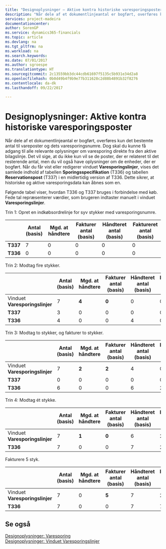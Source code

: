 ```yaml
---
title: "Designoplysninger – Aktive kontra historiske varesporingsposter | Microsoft Docs"
description: "Når dele af et dokumentlinjeantal er bogført, overføres kun det bestemte antal til vareposter og dets varesporingsnumre. Dog skal du kunne få adgang til alle relevante oplysninger om varesporing direkte fra den aktive bilagslinje. Det vil sige, at du ikke kun vil se de poster, der er relateret til det resterende antal, men du vil også have oplysninger om de enheder, der er bogført. Når du får vist eller redigerer vinduet **Varesporingslinjer**, vises det samlede indhold af tabellen **Sporingsspecifikation** (T336) og tabellen **Reservationspost** (T337) i en midlertidig version af T336. Dette sikrer, at historiske og aktive varesporingsdata kan åbnes som en."
services: project-madeira
documentationcenter: 
author: SorenGP
ms.service: dynamics365-financials
ms.topic: article
ms.devlang: na
ms.tgt_pltfrm: na
ms.workload: na
ms.search.keywords: 
ms.date: 07/01/2017
ms.author: sgroespe
ms.translationtype: HT
ms.sourcegitcommit: 2c13559bb3dc44cdb61697f5135c5b931e34d2a8
ms.openlocfilehash: 0b0d49b4f9b9e77b311628c2d88b4891b32f8276
ms.contentlocale: da-dk
ms.lasthandoff: 09/22/2017

---
```

# <a name="design-details-active-versus-historic-item-tracking-entries"></a>Designoplysninger: Aktive kontra historiske varesporingsposter
Når dele af et dokumentlinjeantal er bogført, overføres kun det bestemte antal til vareposter og dets varesporingsnumre. Dog skal du kunne få adgang til alle relevante oplysninger om varesporing direkte fra den aktive bilagslinje. Det vil sige, at du ikke kun vil se de poster, der er relateret til det resterende antal, men du vil også have oplysninger om de enheder, der er bogført. Når du får vist eller redigerer vinduet **Varesporingslinjer**, vises det samlede indhold af tabellen **Sporingsspecifikation** (T336) og tabellen **Reservationspost** (T337) i en midlertidig version af T336. Dette sikrer, at historiske og aktive varesporingsdata kan åbnes som en.  

 Følgende tabel viser, hvordan T336 og T337 bruges i forbindelse med køb. Fede tal repræsenterer værdier, som brugeren indtaster manuelt i vinduet **Varesporingslinjer**.  

 Trin 1: Opret en indkøbsordrelinje for syv stykker med varesporingsnumre.  

||**Antal (basis)**|**Mgd. at håndtere**|**Fakturer antal (basis)**|**Håndteret antal (basis)**|**Faktureret antal (basis)**|  
|-|----------------------------------------------|--------------------------------------------|------------------------------------------------------|-------------------------------------------------------|--------------------------------------------------------|  
|**T337**|7|0|0|0|0|  
|**T336**|0|0|0|0|0|  

 Trin 2: Modtag fire stykker.  

||**Antal (basis)**|**Mgd. at håndtere**|**Fakturer antal (basis)**|**Håndteret antal (basis)**|**Faktureret antal (basis)**|  
|-|----------------------------------------------|--------------------------------------------|------------------------------------------------------|-------------------------------------------------------|--------------------------------------------------------|  
|Vinduet **Varesporingslinjer**|7|**4**|**0**|0|0|  
|**T337**|3|0|0|0|0|  
|**T336**|4|0|0|4|0|  

 Trin 3: Modtag to stykker, og fakturer to stykker.  

||**Antal (basis)**|**Mgd. at håndtere**|**Fakturer antal (basis)**|**Håndteret antal (basis)**|**Faktureret antal (basis)**|  
|-|----------------------------------------------|--------------------------------------------|------------------------------------------------------|-------------------------------------------------------|--------------------------------------------------------|  
|Vinduet **Varesporingslinjer**|7|**2**|**2**|4|0|  
|**T337**|0|0|0|0|0|  
|**T336**|6|0|0|6|2|  

 Trin 4: Modtag ét stykke.  

||**Antal (basis)**|**Mgd. at håndtere**|**Fakturer antal (basis)**|**Håndteret antal (basis)**|**Faktureret antal (basis)**|  
|-|----------------------------------------------|--------------------------------------------|------------------------------------------------------|-------------------------------------------------------|--------------------------------------------------------|  
|Vinduet **Varesporingslinjer**|7|**1**|**0**|6|2|  
|**T336**|7|0|0|7|2|  

 Fakturere 5 styk.  

||**Antal (basis)**|**Mgd. at håndtere**|**Fakturer antal (basis)**|**Håndteret antal (basis)**|**Faktureret antal (basis)**|  
|-|----------------------------------------------|--------------------------------------------|------------------------------------------------------|-------------------------------------------------------|--------------------------------------------------------|  
|Vinduet **Varesporingslinjer**|7|0|**5**|7|2|  
|**T336**|7|0|0|7|7|  

## <a name="see-also"></a>Se også  
 [Designoplysninger: Varesporing](design-details-item-tracking.md)   
 [Designoplysninger: Vinduet Varesporingslinjer](design-details-item-tracking-lines-window.md)

